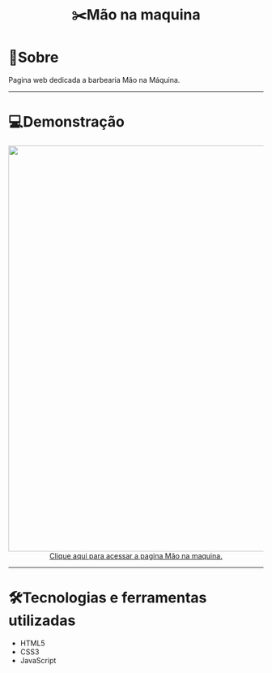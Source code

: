 # <div align="center"> ✂️Mão na maquina </div>

<h1> 📖Sobre </h1>

<p> Pagina web dedicada a barbearia Mão na Máquina. </p> 

<hr>

<h1> 💻Demonstração </h1>

<div align="center"><img src="https://github.com/user-attachments/assets/9b0296ae-aae3-4b53-acc9-9c1379167958" width="800px"> </div>

<div align="center"> <a href="https://kaiki-oliveira.github.io/Mao-na-maquina/" "target(_blanck)">Clique aqui para acessar a pagina Mão na maquina.</a></div>

<hr>

<h1> 🛠Tecnologias e ferramentas utilizadas </h1>

<ul>
  <li> HTML5 </li>
  <li> CSS3 </li>
  <li> JavaScript </li>
</ul>


